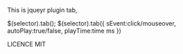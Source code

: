 This is jqueyr plugin tab,

$(selector).tab();
$(selector).tab({
	sEvent:click/mouseover,
	autoPlay:true/false,
	playTime:time  ms
})

LICENCE MIT
